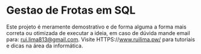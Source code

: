 # Gestao de Frotas em SQL

Este projeto é meramente demostrativo e de forma alguma a forma mais correta ou otimizada de executar a ideia, em caso de dúvida mande email para: rui.lima813@gmail.com. Visite HTTPS://www.ruilima.pw/ para tutoriais e dicas na área da informática.
